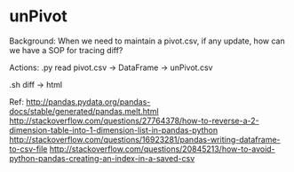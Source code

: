 # unPivot
Background:
When we need to maintain a pivot.csv, if any update, how can we have a SOP for tracing diff?

Actions:
.py
read pivot.csv -> DataFrame -> unPivot.csv

.sh
diff -> html

Ref:
http://pandas.pydata.org/pandas-docs/stable/generated/pandas.melt.html
http://stackoverflow.com/questions/27764378/how-to-reverse-a-2-dimension-table-into-1-dimension-list-in-pandas-python
http://stackoverflow.com/questions/16923281/pandas-writing-dataframe-to-csv-file
http://stackoverflow.com/questions/20845213/how-to-avoid-python-pandas-creating-an-index-in-a-saved-csv
